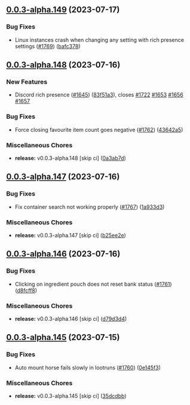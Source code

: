 ## [0.0.3-alpha.149](https://github.com/Wynntils/Artemis/compare/v0.0.3-alpha.148...v0.0.3-alpha.149) (2023-07-17)


### Bug Fixes

* Linux instances crash when changing any setting with rich presence settings ([#1769](https://github.com/Wynntils/Artemis/issues/1769)) ([bafc378](https://github.com/Wynntils/Artemis/commit/bafc378b333ef0aa4bf9528841f50deb5fa31f62))

## [0.0.3-alpha.148](https://github.com/Wynntils/Artemis/compare/v0.0.3-alpha.147...v0.0.3-alpha.148) (2023-07-16)


### New Features

* Discord rich presence ([#1645](https://github.com/Wynntils/Artemis/issues/1645)) ([83f51a3](https://github.com/Wynntils/Artemis/commit/83f51a39644d0fc392f8d8bd02a3789401dd55df)), closes [#1722](https://github.com/Wynntils/Artemis/issues/1722) [#1653](https://github.com/Wynntils/Artemis/issues/1653) [#1656](https://github.com/Wynntils/Artemis/issues/1656) [#1657](https://github.com/Wynntils/Artemis/issues/1657)


### Bug Fixes

* Force closing favourite item count goes negative ([#1762](https://github.com/Wynntils/Artemis/issues/1762)) ([43642a5](https://github.com/Wynntils/Artemis/commit/43642a580d19f12dcf2d8299e134e901d20c095e))


### Miscellaneous Chores

* **release:** v0.0.3-alpha.148 [skip ci] ([0a3ab7d](https://github.com/Wynntils/Artemis/commit/0a3ab7dd36819d2ed5b9c5b8c4ead87dd1f855bb))

## [0.0.3-alpha.147](https://github.com/Wynntils/Artemis/compare/v0.0.3-alpha.146...v0.0.3-alpha.147) (2023-07-16)


### Bug Fixes

* Fix container search not working properly ([#1767](https://github.com/Wynntils/Artemis/issues/1767)) ([1a933d3](https://github.com/Wynntils/Artemis/commit/1a933d30342d162b243671981267335bfe7f7586))


### Miscellaneous Chores

* **release:** v0.0.3-alpha.147 [skip ci] ([b25ee2e](https://github.com/Wynntils/Artemis/commit/b25ee2e9cf46dde30c27bd78978ab6bfdbeeb8d7))

## [0.0.3-alpha.146](https://github.com/Wynntils/Artemis/compare/v0.0.3-alpha.145...v0.0.3-alpha.146) (2023-07-16)


### Bug Fixes

* Clicking on ingredient pouch does not reset bank status ([#1761](https://github.com/Wynntils/Artemis/issues/1761)) ([d8fcff8](https://github.com/Wynntils/Artemis/commit/d8fcff89bad849a27229d8fca06c28b168b09ca9))


### Miscellaneous Chores

* **release:** v0.0.3-alpha.146 [skip ci] ([d79d3d4](https://github.com/Wynntils/Artemis/commit/d79d3d4666f80826e83b49c150872f3a727ef723))

## [0.0.3-alpha.145](https://github.com/Wynntils/Artemis/compare/v0.0.3-alpha.144...v0.0.3-alpha.145) (2023-07-15)


### Bug Fixes

* Auto mount horse fails slowly in lootruns ([#1760](https://github.com/Wynntils/Artemis/issues/1760)) ([0e145f3](https://github.com/Wynntils/Artemis/commit/0e145f3ee1e6f0d0121a23136b80b4943d0d4bd4))


### Miscellaneous Chores

* **release:** v0.0.3-alpha.145 [skip ci] ([35dcdbb](https://github.com/Wynntils/Artemis/commit/35dcdbbdc4bdcd55968c6c09afc3f2e2e61a3b13))

